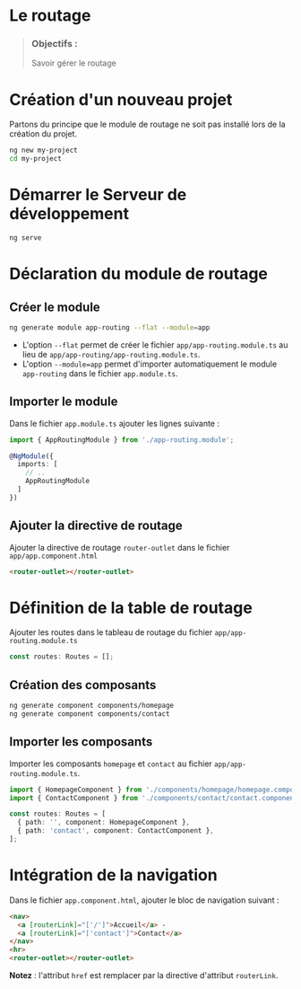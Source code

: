 # Le routage
> ### Objectifs :
> Savoir gérer le routage




# Création d'un nouveau projet

Partons du principe que le module de routage ne soit pas installé lors de la création du projet.

```bash
ng new my-project
cd my-project
```




# Démarrer le Serveur de développement

```bash
ng serve
``` 




# Déclaration du module de routage

## Créer le module

```bash
ng generate module app-routing --flat --module=app
``` 

- L'option `--flat` permet de créer le fichier `app/app-routing.module.ts` au lieu de  `app/app-routing/app-routing.module.ts`.
- L'option `--module=app` permet d'importer automatiquement le module `app-routing` dans le fichier `app.module.ts`.



## Importer le module

Dans le fichier `app.module.ts` ajouter les lignes suivante :

```typescript
import { AppRoutingModule } from './app-routing.module';

@NgModule({
  imports: [
    // ..
    AppRoutingModule
  ]
})
``` 


## Ajouter la directive de routage

Ajouter la directive de routage `router-outlet` dans le fichier `app/app.component.html`

```html
<router-outlet></router-outlet>
```




# Définition de la table de routage

Ajouter les routes dans le tableau de routage du fichier `app/app-routing.module.ts`

```typescript
const routes: Routes = [];
``` 


## Création des composants

```bash
ng generate component components/homepage
ng generate component components/contact
``` 


## Importer les composants

Importer les composants `homepage` et `contact` au fichier `app/app-routing.module.ts`.

```typescript
import { HomepageComponent } from './components/homepage/homepage.component';
import { ContactComponent } from './components/contact/contact.component';

const routes: Routes = [
  { path: '', component: HomepageComponent },
  { path: 'contact', component: ContactComponent },
];
``` 




# Intégration de la navigation

Dans le fichier `app.component.html`,  ajouter le bloc de navigation suivant :

```html
<nav>
  <a [routerLink]="['/']">Accueil</a> - 
  <a [routerLink]="['contact']">Contact</a> 
</nav>
<hr>
<router-outlet></router-outlet>
```

**Notez** : l'attribut `href` est remplacer par la directive d'attribut `routerLink`.